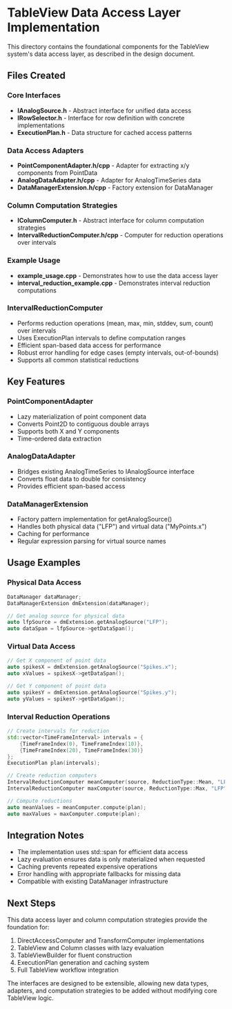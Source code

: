 # TableView Data Access Layer Implementation

This directory contains the foundational components for the TableView system's data access layer, as described in the design document.

## Files Created

### Core Interfaces
- **IAnalogSource.h** - Abstract interface for unified data access
- **IRowSelector.h** - Interface for row definition with concrete implementations
- **ExecutionPlan.h** - Data structure for cached access patterns

### Data Access Adapters
- **PointComponentAdapter.h/cpp** - Adapter for extracting x/y components from PointData
- **AnalogDataAdapter.h/cpp** - Adapter for AnalogTimeSeries data
- **DataManagerExtension.h/cpp** - Factory extension for DataManager

### Column Computation Strategies
- **IColumnComputer.h** - Abstract interface for column computation strategies
- **IntervalReductionComputer.h/cpp** - Computer for reduction operations over intervals

### Example Usage
- **example_usage.cpp** - Demonstrates how to use the data access layer
- **interval_reduction_example.cpp** - Demonstrates interval reduction computations

### IntervalReductionComputer
- Performs reduction operations (mean, max, min, stddev, sum, count) over intervals
- Uses ExecutionPlan intervals to define computation ranges
- Efficient span-based data access for performance
- Robust error handling for edge cases (empty intervals, out-of-bounds)
- Supports all common statistical reductions

## Key Features

### PointComponentAdapter
- Lazy materialization of point component data
- Converts Point2D<float> to contiguous double arrays
- Supports both X and Y components
- Time-ordered data extraction

### AnalogDataAdapter  
- Bridges existing AnalogTimeSeries to IAnalogSource interface
- Converts float data to double for consistency
- Provides efficient span-based access

### DataManagerExtension
- Factory pattern implementation for getAnalogSource()
- Handles both physical data ("LFP") and virtual data ("MyPoints.x")
- Caching for performance
- Regular expression parsing for virtual source names

## Usage Examples

### Physical Data Access
```cpp
DataManager dataManager;
DataManagerExtension dmExtension(dataManager);

// Get analog source for physical data
auto lfpSource = dmExtension.getAnalogSource("LFP");
auto dataSpan = lfpSource->getDataSpan();
```

### Virtual Data Access
```cpp
// Get X component of point data
auto spikesX = dmExtension.getAnalogSource("Spikes.x");
auto xValues = spikesX->getDataSpan();

// Get Y component of point data  
auto spikesY = dmExtension.getAnalogSource("Spikes.y");
auto yValues = spikesY->getDataSpan();
```

### Interval Reduction Operations
```cpp
// Create intervals for reduction
std::vector<TimeFrameInterval> intervals = {
    {TimeFrameIndex(0), TimeFrameIndex(10)},
    {TimeFrameIndex(20), TimeFrameIndex(30)}
};
ExecutionPlan plan(intervals);

// Create reduction computers
IntervalReductionComputer meanComputer(source, ReductionType::Mean, "LFP");
IntervalReductionComputer maxComputer(source, ReductionType::Max, "LFP");

// Compute reductions
auto meanValues = meanComputer.compute(plan);
auto maxValues = maxComputer.compute(plan);
```

## Integration Notes

- The implementation uses std::span for efficient data access
- Lazy evaluation ensures data is only materialized when requested
- Caching prevents repeated expensive operations
- Error handling with appropriate fallbacks for missing data
- Compatible with existing DataManager infrastructure

## Next Steps

This data access layer and column computation strategies provide the foundation for:
1. DirectAccessComputer and TransformComputer implementations
2. TableView and Column classes with lazy evaluation
3. TableViewBuilder for fluent construction
4. ExecutionPlan generation and caching system
5. Full TableView workflow integration

The interfaces are designed to be extensible, allowing new data types, adapters, and computation strategies to be added without modifying core TableView logic.
